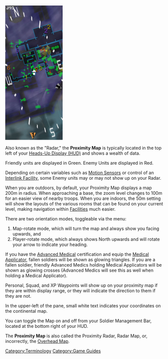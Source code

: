 ![`Proximity_map.jpg`](images/Proximity_map.jpg "Proximity_map.jpg")

Also known as the "Radar," the **Proximity Map** is typically located in
the top left of your [Heads-Up Display
(HUD)](Heads-up_Display.md) and shows a wealth of data.

Friendly units are displayed in Green. Enemy Units are displayed in Red.

Depending on certain variables such as [Motion
Sensors](Adaptive_Construction_Engine.md#Motion_Sensor_Alarm) or
control of an [Interlink Facility](Interlink_Facility.md), some
Enemy units may or may not show up on your Radar.

When you are outdoors, by default, your Proximity Map displays a map
200m in radius. When approaching a base, the zoom level changes to 100m
for an easier view of nearby troops. When you are indoors, the 50m
setting will show the layouts of the various rooms that can be found on
your current level, making navigation within
[Facilities](Facilities.md) much easier.

There are two orientation modes, toggleable via the menu:

1.  Map-rotate mode, which will turn the map and always show you facing
    upwards, and
2.  Player-rotate mode, which always shows North upwards and will rotate
    your arrow to indicate your heading.

If you have the [Advanced Medical](Advanced_Medical.md)
certification and equip the [Medical
Applicator](Medical_Applicator.md), fallen soldiers will be
shown as glowing triangles. If you are a fallen soldier, friendly
Advanced Medics holding Medical Applicators will be shown as glowing
crosses (Advanced Medics will see this as well when holding a Medical
Applicator).

Personal, Squad, and XP Waypoints will show up on your proximity map if
they are within display range, or they will indicate the direction to
them if they are not.

In the upper-left of the pane, small white text indicates your
coordinates on the continental map.

You can toggle the Map on and off from your Soldier Management Bar,
located at the bottom right of your HUD.

The **Proximity Map** is also called the Proximity Radar, Radar Map, or,
incorrectly, the [Overhead Map](Overhead_Map.md).

[Category:Terminology](Category:Terminology.md) [Category:Game
Guides](Category:Game_Guides.md)
